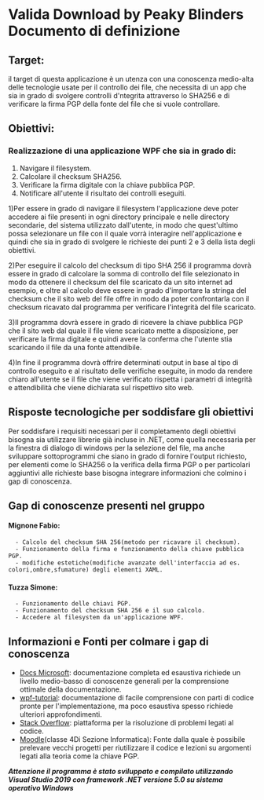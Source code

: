 # Valida Download by Peaky Blinders Documento di definizione


## Target: 
il target di questa applicazione è un utenza con una conoscenza medio-alta delle tecnologie usate per il controllo dei file, che necessita di un app che sia in grado di          svolgere controlli d'ntegrita attraverso lo SHA256 e di verificare la firma PGP della fonte del file che si vuole controllare.


## Obiettivi:

### Realizzazione di una applicazione WPF che sia in grado di:
1. Navigare il filesystem.
2. Calcolare il checksum SHA256.
3. Verificare la firma digitale con la chiave pubblica PGP.
4. Notificare all'utente il risultato dei controlli eseguiti.

1)Per essere in grado di navigare il filesystem l'applicazione deve poter accedere ai file presenti in ogni directory principale e nelle directory secondarie, del sistema utilizzato dall'utente, in modo che quest'ultimo possa selezionare un file con il quale vorrà interagire nell'applicazione e quindi che sia in grado di svolgere le richieste dei punti 2 e 3 della lista degli obiettivi.

2)Per eseguire il calcolo del checksum di tipo SHA 256 il programma dovrà essere in grado di calcolare la somma di controllo del file selezionato in modo da ottenere il checksum del file scaricato da un sito internet ad esempio, e oltre al calcolo deve essere in grado d'importare la stringa del checksum che il sito web del file offre in modo da poter confrontarla con il checksum ricavato dal programma per verificare l'integrità del file scaricato.

3)Il programma dovrà essere in grado di ricevere la chiave pubblica PGP che il sito web dal quale il file viene scaricato mette a disposizione, per verificare la firma digitale e quindi avere la conferma che l'utente stia scaricando il file da una fonte attendibile. 

4)In fine il programma dovrà offrire determinati output in base al tipo di controllo eseguito e al risultato delle verifiche eseguite, in modo da rendere chiaro all'utente se il file che viene verificato rispetta i parametri di integrità e attendibilità che viene dichiarata sul rispettivo sito web.


## Risposte tecnologiche per soddisfare gli obiettivi
Per soddisfare i requisiti necessari per il completamento degli obiettivi bisogna sia utilizzare librerie già incluse in .NET, come quella necessaria per la finestra di dialogo di windows per la selezione del file, ma anche sviluppare sottoprogrammi che siano in grado di fornire l'output richiesto, per elementi come lo SHA256 o la verifica della firma PGP o per particolari aggiuntivi alle richieste base bisogna integrare informazioni che colmino i gap di conoscenza.


## Gap di conoscenze presenti nel gruppo 

#### Mignone Fabio: 
      - Calcolo del checksum SHA 256(metodo per ricavare il checksum).
      - Funzionamento della firma e funzionamento della chiave pubblica PGP.
      - modifiche estetiche(modifiche avanzate dell'interfaccia ad es. colori,ombre,sfumature) degli elementi XAML.

#### Tuzza Simone:
      - Funzionamento delle chiavi PGP.
      - Funzionamento del checksum SHA 256 e il suo calcolo.
      - Accedere al filesystem da un'applicazione WPF.
   
   
## Informazioni e Fonti per colmare i gap di conoscenza
- [Docs Microsoft](https://docs.microsoft.com/it-it/dotnet/): documentazione completa ed esaustiva richiede un livello medio-basso di conoscenze generali per la comprensione ottimale della documentazione.
- [wpf-tutorial]([wpf-tutorial.com): documentazione di facile comprensione con parti di codice pronte per l'implementazione, ma poco esaustiva spesso richiede ulteriori approfondimenti. 
- [Stack Overflow](https://stackoverflow.com/): piattaforma per la risoluzione di problemi legati al codice.
- [Moodle](http://moodle.itismajo.it/course/view.php?id=1853)(classe 4Di Sezione Informatica): Fonte dalla quale è possibile prelevare vecchi progetti per riutilizzare il codice e lezioni su argomenti legati alla teoria come la     chiave PGP.


***Attenzione il programma è stato sviluppato e compilato utilizzando Visual Studio 2019 con framework .NET versione 5.0 su sistema operativo Windows***
